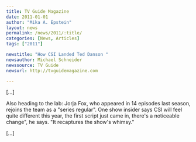```yaml
---
title: TV Guide Magazine
date: 2011-01-01
author: "Mika A. Epstein"
layout: news
permalink: /news/2011/:title/
categories: [News, Articles]
tags: ["2011"]

newstitle: "How CSI Landed Ted Danson "
newsauthor: Michael Schneider
newssource: TV Guide
newsurl: http://tvguidemagazine.com

---
```


[...]

Also heading to the lab: Jorja Fox, who appeared in 14 episodes last season, rejoins the team as a "series regular". One show insider says CSI will feel quite different this year, the first script just came in, there's a noticeable change", he says. "It recaptures the show's whimsy."

[...]

